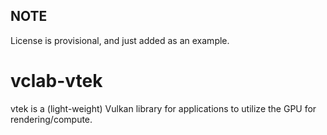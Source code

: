 ## NOTE ##
License is provisional, and just added as an example.

# vclab-vtek
vtek is a (light-weight) Vulkan library for applications to utilize the GPU for rendering/compute.
